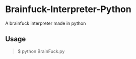 # Brainfuck-Interpreter-Python
A brainfuck interpreter made in python
## Usage
> $ python BrainFuck.py <filename>

